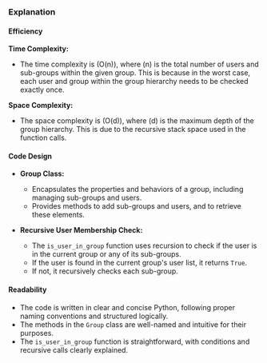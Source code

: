 ### Explanation

#### Efficiency

**Time Complexity:**
- The time complexity is \(O(n)\), where \(n\) is the total number of users and sub-groups within the given group. This is because in the worst case, each user and group within the group hierarchy needs to be checked exactly once.

**Space Complexity:**
- The space complexity is \(O(d)\), where \(d\) is the maximum depth of the group hierarchy. This is due to the recursive stack space used in the function calls.

#### Code Design

- **Group Class:**
  - Encapsulates the properties and behaviors of a group, including managing sub-groups and users.
  - Provides methods to add sub-groups and users, and to retrieve these elements.
  
- **Recursive User Membership Check:**
  - The `is_user_in_group` function uses recursion to check if the user is in the current group or any of its sub-groups.
  - If the user is found in the current group's user list, it returns `True`.
  - If not, it recursively checks each sub-group.

#### Readability

- The code is written in clear and concise Python, following proper naming conventions and structured logically.
- The methods in the `Group` class are well-named and intuitive for their purposes.
- The `is_user_in_group` function is straightforward, with conditions and recursive calls clearly explained.
